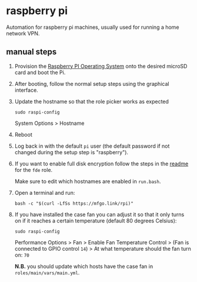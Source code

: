 # raspberry pi

Automation for raspberry pi machines, usually used for running a home
network VPN.

## manual steps

1. Provision the
   [Raspberry PI Operating System](https://www.raspberrypi.com/software/)
   onto the desired microSD card and boot the Pi.

2. After booting, follow the normal setup steps using the graphical
   interface.

3. Update the hostname so that the role picker works as expected

   ```shell
   sudo raspi-config
   ```

   System Options > Hostname

4. Reboot

5. Log back in with the default `pi` user (the default password if not
   changed during the setup step is "raspberry").

6. If you want to enable full disk encryption follow the steps in the
   [readme](https://github.com/mfinelli/arch-install/blob/master/rpi/roles/fde/README.md)
   for the `fde` role.

   Make sure to edit which hostnames are enabled in `run.bash`.

7. Open a terminal and run:

   ```shell
   bash -c "$(curl -LfSs https://mfgo.link/rpi)"
   ```

7. If you have installed the case fan you can adjust it so that it only turns
   on if it reaches a certain temperature (default 80 degrees Celsius):

   ```shell
   sudo raspi-config
   ```

   Performance Options > Fan > Enable Fan Temperature Control > (Fan is
   connected to GPIO control `14`) > At what temperature should the fan turn
   on: `70`

   **N.B.** you should update which hosts have the case fan in
   `roles/main/vars/main.yml`.
